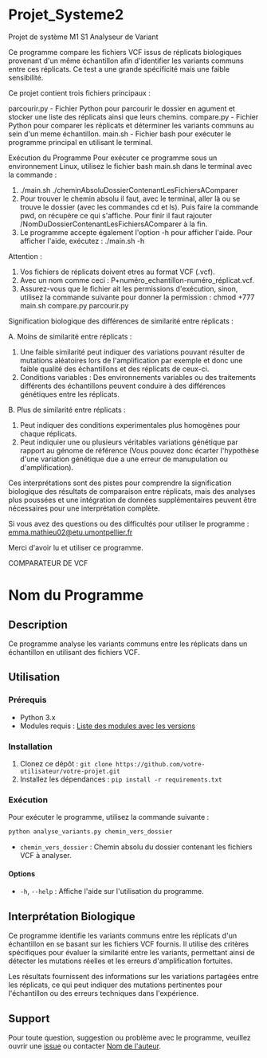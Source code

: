 # Projet_Systeme2
Projet de système M1 S1
Analyseur de Variant

Ce programme compare les fichiers VCF issus de réplicats biologiques provenant d'un même échantillon afin d'identifier les variants communs entre ces réplicats. 
Ce test a une grande spécificité mais une faible sensibilité.


Ce projet contient trois fichiers principaux :

parcourir.py - Fichier Python pour parcourir le dossier en agument et stocker une liste des réplicats ainsi que leurs chemins.
compare.py - Fichier Python pour comparer les réplicats et déterminer les variants communs au sein d'un meme échantillon.
main.sh - Fichier bash pour exécuter le programme principal en utilisant le terminal.

Exécution du Programme
Pour exécuter ce programme sous un environnement Linux, utilisez le fichier bash main.sh dans le terminal avec la commande : 
1. ./main.sh ./cheminAbsoluDossierContenantLesFichiersAComparer
2. Pour trouver le chemin absolu il faut, avec le terminal, aller là ou se trouve le dossier (avec les commandes cd et ls). Puis faire la commande pwd, on récupère ce qui s'affiche. Pour finir il faut rajouter /NomDuDossierContenantLesFichiersAComparer à la fin.
3. Le programme accepte également l'option -h pour afficher l'aide. Pour afficher l'aide, exécutez :
./main.sh -h


Attention : 
1. Vos fichiers de réplicats doivent etres au format VCF (.vcf).
2. Avec un nom comme ceci : P+numéro_echantillon-numéro_réplicat.vcf.
3. Assurez-vous que le fichier ait les permissions d'exécution, sinon, utilisez la commande suivante pour donner la permission :
chmod +777 main.sh compare.py parcourir.py


Signification biologique des différences de similarité entre réplicats :

A. Moins de similarité entre réplicats :
  1. Une faible similarité peut indiquer des variations pouvant résulter de mutations aléatoires lors de l'amplification par exemple et donc une faible qualité des échantillons et des réplicats de ceux-ci.
  2. Conditions variables : Des environnements variables ou des traitements différents des échantillons peuvent conduire à des différences génétiques entre les réplicats.

B. Plus de similarité entre réplicats :
  1. Peut indiquer des conditions experimentales plus homogènes pour chaque réplicats.
  2. Peut indiquier une ou plusieurs véritables variations génétique par rapport au génome de référence (Vous pouvez donc écarter l'hypothèse d'une variation génétique due a une erreur de manupulation ou d'amplification).

Ces interprétations sont des pistes pour comprendre la signification biologique des résultats de comparaison entre réplicats, mais des analyses plus poussées et une intégration de données supplémentaires peuvent être nécessaires pour une interprétation complète.

Si vous avez des questions ou des difficultés pour utiliser le programme : emma.mathieu02@etu.umontpellier.fr

Merci d'avoir lu et utiliser ce programme.


COMPARATEUR DE VCF



# Nom du Programme

## Description

Ce programme analyse les variants communs entre les réplicats dans un échantillon en utilisant des fichiers VCF.

## Utilisation

### Prérequis

- Python 3.x
- Modules requis : [Liste des modules avec les versions](lien_vers_requirements.txt)

### Installation

1. Clonez ce dépôt : `git clone https://github.com/votre-utilisateur/votre-projet.git`
2. Installez les dépendances : `pip install -r requirements.txt`

### Exécution

Pour exécuter le programme, utilisez la commande suivante :

```bash
python analyse_variants.py chemin_vers_dossier
```

- `chemin_vers_dossier` : Chemin absolu du dossier contenant les fichiers VCF à analyser.

#### Options

- `-h`, `--help` : Affiche l'aide sur l'utilisation du programme.

## Interprétation Biologique

Ce programme identifie les variants communs entre les réplicats d'un échantillon en se basant sur les fichiers VCF fournis. Il utilise des critères spécifiques pour évaluer la similarité entre les variants, permettant ainsi de détecter les mutations réelles et les erreurs d'amplification fortuites.

Les résultats fournissent des informations sur les variations partagées entre les réplicats, ce qui peut indiquer des mutations pertinentes pour l'échantillon ou des erreurs techniques dans l'expérience.

## Support

Pour toute question, suggestion ou problème avec le programme, veuillez ouvrir une [issue](lien_vers_issue) ou contacter [Nom de l'auteur](lien_vers_profil).


